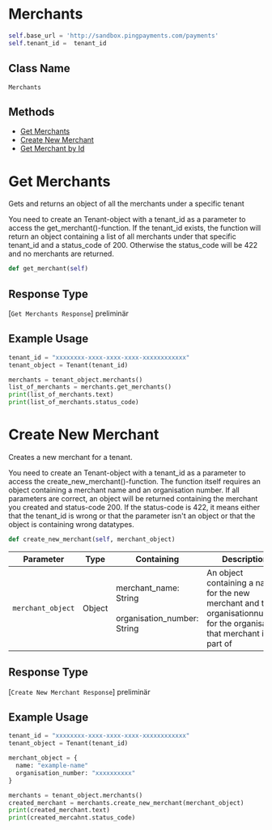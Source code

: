 # Merchants

```python
self.base_url = 'http://sandbox.pingpayments.com/payments'
self.tenant_id =  tenant_id
```

## Class Name

`Merchants`

## Methods

- [Get Merchants](/doc/api_resources/merchant.md#get-merchants)
- [Create New Merchant](/doc/api_resources/merchant.md#create-new-merchant)
- [Get Merchant by Id](/doc/api_resources/merchant.md#get-merchant-by-id)

# Get Merchants

Gets and returns an object of all the merchants under a specific tenant

You need to create an Tenant-object with a tenant_id as a parameter to access the get_merchant()-function. If the tenant_id exists, the function will return an object containing a list of all merchants under that specific tenant_id and a status_code of 200. Otherwise the status_code will be 422 and no merchants are returned.

```python
def get_merchant(self)
```

## Response Type

[`Get Merchants Response`] preliminär

## Example Usage

```python
tenant_id = "xxxxxxxx-xxxx-xxxx-xxxx-xxxxxxxxxxxx"
tenant_object = Tenant(tenant_id)

merchants = tenant_object.merchants()
list_of_merchants = merchants.get_merchants()
print(list_of_merchants.text)
print(list_of_merchants.status_code)
```

# Create New Merchant

Creates a new merchant for a tenant.

You need to create an Tenant-object with a tenant_id as a parameter to access the create_new_merchant()-function. The function itself requires an object containing a merchant name and an organisation number. If all parameters are correct, an object will be returned containing the merchant you created and status-code 200. If the status-code is 422, it means either that the tenant_id is wrong or that the parameter isn't an object or that the object is containing wrong datatypes.

```python
def create_new_merchant(self, merchant_object)
```

| Parameter         | Type   | Containing                                                | Description                                                                                                               |
| ----------------- | ------ | --------------------------------------------------------- | ------------------------------------------------------------------------------------------------------------------------- |
| `merchant_object` | Object | merchant_name: String <br><br>organisation_number: String | An object containing a name for the new merchant and the organisationnumber for the organisation that merchant is part of |

## Response Type

[`Create New Merchant Response`] preliminär

## Example Usage

```python
tenant_id = "xxxxxxxx-xxxx-xxxx-xxxx-xxxxxxxxxxxx"
tenant_object = Tenant(tenant_id)

merchant_object = {
  name: "example-name"
  organisation_number: "xxxxxxxxxx"
}

merchants = tenant_object.merchants()
created_merchant = merchants.create_new_merchant(merchant_object)
print(created_merchant.text)
print(created_mercahnt.status_code)
```

